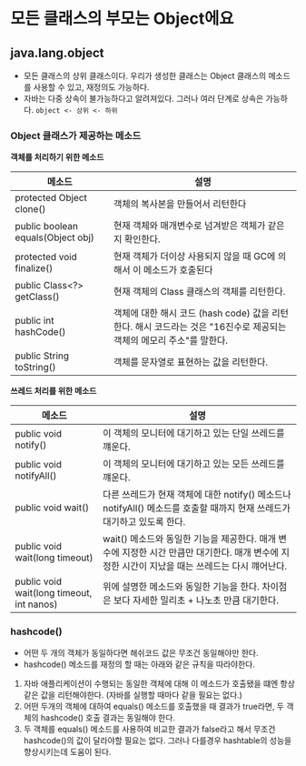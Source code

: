 # 모든 클래스의 부모는 Object에요

## java.lang.object 
- 모든 클래스의 상위 클래스이다. 우리가 생성한 클래스는 Object 클래스의 메소드를 사용할 수 있고, 재정의도 가능하다.  
- 자바는 다중 상속이 불가능하다고 알려져있다. 그러나 여러 단계로 상속은 가능하다. `object <- 상위 <- 하위` 

### Object 클래스가 제공하는 메소드

**객체를 처리하기 위한 메소드**

|메소드 | 설명                                       |
| ---- |------------------------------------------|
| protected Object clone()| 객체의 복사본을 만들어서 리턴한다                       |
| public boolean equals(Object obj)| 현재 객체와 매개변수로 넘겨받은 객체가 같은지 확인한다.          |
| protected void finalize() | 현재 객체가 더이상 사용되지 않을 때 GC에 의해서 이 메소드가 호출된다 |
| public Class<?> getClass() | 현재 객체의 Class 클래스의 객체를 리턴한다.              |
| public int hashCode() | 객체에 대한 해시 코드 (hash code) 값을 리턴한다. 해시 코드라는 것은 "16진수로 제공되는 객체의 메모리 주소"를 말한다.
| public String toString() | 객체를 문자열로 표현하는 값을 리턴한다. |


**쓰레드 처리를 위한 메소드**

| 메소드                                       | 설명                                                                                    |
|-------------------------------------------|---------------------------------------------------------------------------------------|
| public void notify()                      | 이 객체의 모니터에 대기하고 있는 단일 쓰레드를 꺠운다.                                                       |
| public void notifyAll()                   | 이 객체의 모니터에 대기하고 있는 모든 쓰레드를 꺠운다.                                                       |
| public void wait()                        | 다른 쓰레드가 현재 객체에 대한 notify() 메소드나 notifyAll() 메소드를 호출할 때까지 현재 쓰레드가 대기하고 있도록 한다.         |
| public void wait(long timeout)            | wait() 메소드와 동일한 기능을 제공한다. 매개 변수에 지정한 시간 만큼만 대기한다. 매개 변수에 지정한 시간이 지났을 때는 쓰레드는 다시 꺠어난다. |
| public void wait(long timeout, int nanos) | 위에 설명한 메소드와 동일한 기능을 한다. 차이점은 보다 자세한 밀리초 + 나노초 만큼 대기한다. |


### hashcode()
- 어떤 두 개의 객체가 동일하다면 해쉬코드 값은 무조건 동일해야만 한다. 
- hashcode() 메소드를 재정의 할 때는 아래와 같은 규칙을 따라야한다.

1. 자바 애플리케이션이 수행되는 동일한 객체에 대해 이 메소드가 호출됐을 떄엔 항상 같은 값을 리턴해야한다. (자바를 실행할 때마다 같을 필요는 없다.)
2. 어떤 두개의 객체에 대하여 equals() 메소드를 호출했을 때 결과가 true라면, 두 객체의 hashcode() 호출 결과는 동일해야 한다.
3. 두 객체를 equals() 메소드를 사용하여 비교한 결과가 false라고 해서 무조건 hashcode()의 값이 달라야할 필요는 없다. 그러나 다를경우 hashtable의 성능을 향상시키는데 도움이 된다.